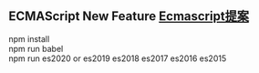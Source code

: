 ## ECMAScript New Feature [Ecmascript提案](https://github.com/tc39/proposals/blob/master/finished-proposals.md  )
  npm install  
  npm run babel  
  npm run es2020 or es2019 es2018 es2017 es2016 es2015  
